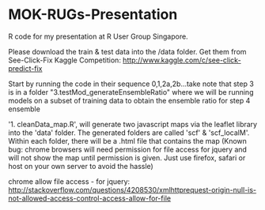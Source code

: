 MOK-RUGs-Presentation
=====================

R code for my presentation at R User Group Singapore. 

Please download the train & test data into the /data folder. Get them from See-Click-Fix Kaggle Competition: http://www.kaggle.com/c/see-click-predict-fix

Start by running the code in their sequence 0,1,2a,2b...take note that step 3 is in a folder "3.testMod_generateEnsembleRatio" where we will be running models on a subset of training data to obtain the ensemble ratio for step 4 ensemble

'1. cleanData_map.R', will generate two javascript maps via the leaflet library into the 'data' folder. The generated folders are called 'scf' & 'scf_localM'. Within each folder, there will be a .html file that contains the map (Known bug: chrome browsers will need permission for file access for jquery and will not show the map until permission is given. Just use firefox, safari or host on your own server to avoid the hassle)

chrome allow file access - for jquery:
http://stackoverflow.com/questions/4208530/xmlhttprequest-origin-null-is-not-allowed-access-control-access-allow-for-file
